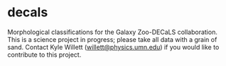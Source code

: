 # decals

Morphological classifications for the Galaxy Zoo-DECaLS collaboration. This is a science project in progress; please take
all data with a grain of sand. Contact Kyle Willett (willett@physics.umn.edu) if you would like to contribute to this project.
